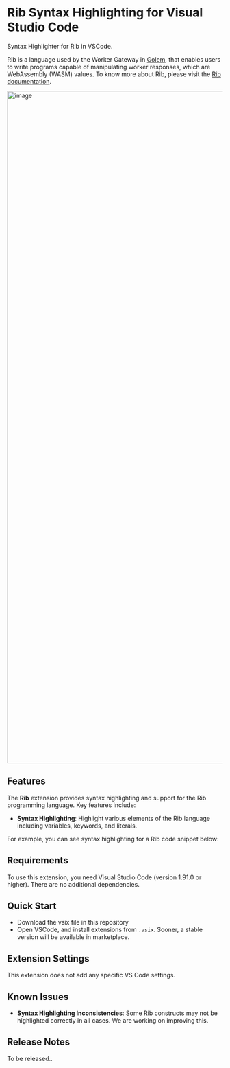 # Rib Syntax Highlighting for Visual Studio Code

Syntax Highlighter for Rib in VSCode.

Rib is a language used by the Worker Gateway in [Golem](https://www.golem.cloud), that enables users to write programs capable of manipulating worker responses, which are WebAssembly (WASM) values.
To know more about Rib, please visit the [Rib documentation](https://learn.golem.cloud/docs/rib).

<img width="1567" alt="image" src="https://github.com/user-attachments/assets/47558e1a-7fa7-4b40-85a5-8d43efb584e3">

## Features

The **Rib** extension provides syntax highlighting and support for the Rib programming language. Key features include:

- **Syntax Highlighting**: Highlight various elements of the Rib language including variables, keywords, and literals.

For example, you can see syntax highlighting for a Rib code snippet below:

## Requirements

To use this extension, you need Visual Studio Code (version 1.91.0 or higher). There are no additional dependencies.

## Quick Start

* Download the vsix file in this repository
* Open VSCode, and install extensions from `.vsix`. Sooner, a stable version will be available in marketplace.

## Extension Settings

This extension does not add any specific VS Code settings.

## Known Issues

- **Syntax Highlighting Inconsistencies**: Some Rib constructs may not be highlighted correctly in all cases. We are working on improving this.

## Release Notes
To be released..

